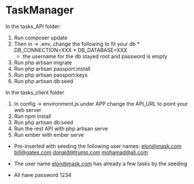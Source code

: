 # TaskManager


In the tasks_API folder:
1. Run composer update 
2. Then in -> .env, change the following to fit your db
       * DB_CONNECTION=XXX
       * DB_DATABASE=XXX
    * the username for the db stayed root and password is empty
3. Run php artisan migrate
4. Run php artisan passport:install
5. Run php artisan passport:keys
6. Run php artisan db:seed



In the tasks_client folder
1. In config -> environment.js under APP change the API_URL to point your web server
2. Run npm install
3. Run php artisan db:seed
4. Run the rest API with php artisan serve
5. Run ember with ember serve

- Pre-inserted with seeding the following user names:
elon@mask.com
bill@gates.com
donald@trump.com
mohamad@ali.com

- The user name elon@mask.com has already a few tasks by the seeding
- All have password 1234



